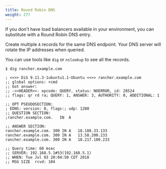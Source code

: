 ```yaml
---
title: Round Robin DNS
weight: 277
---
```


If you don't have load balancers available in your environment, you can substitute with a Round Robin DNS entry.

Create multiple `A` records for the same DNS endpoint. Your DNS server will rotate the IP addresses when queried.

You can use tools like `dig` or `nslookup` to see all the records.

```
$ dig rancher.example.com

; <<>> DiG 9.11.3-1ubuntu1.1-Ubuntu <<>> rancher.example.com
;; global options: +cmd
;; Got answer:
;; ->>HEADER<<- opcode: QUERY, status: NOERROR, id: 28524
;; flags: qr rd ra; QUERY: 1, ANSWER: 3, AUTHORITY: 0, ADDITIONAL: 1

;; OPT PSEUDOSECTION:
; EDNS: version: 0, flags:; udp: 1280
;; QUESTION SECTION:
;rancher.example.com.	IN	A

;; ANSWER SECTION:
rancher.example.com. 300 IN	A	18.188.33.133
rancher.example.com. 300 IN	A	13.58.200.233
rancher.example.com. 300 IN	A	18.217.100.233

;; Query time: 60 msec
;; SERVER: 192.168.5.1#53(192.168.5.1)
;; WHEN: Tue Jul 03 20:04:50 CDT 2018
;; MSG SIZE  rcvd: 104
```